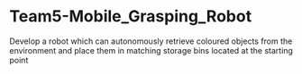 # Team5-Mobile_Grasping_Robot
Develop a robot which can autonomously retrieve coloured objects from the  environment and place them in matching storage bins located at the starting point
